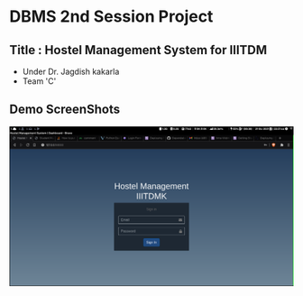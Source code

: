 # DBMS 2nd Session Project
## Title : Hostel Management System for IIITDM
   - Under Dr. Jagdish kakarla
   - Team 'C'  
## Demo ScreenShots
![HMS](./2021-04-21-22-37-50.png?raw=true "Hostel Management System")
